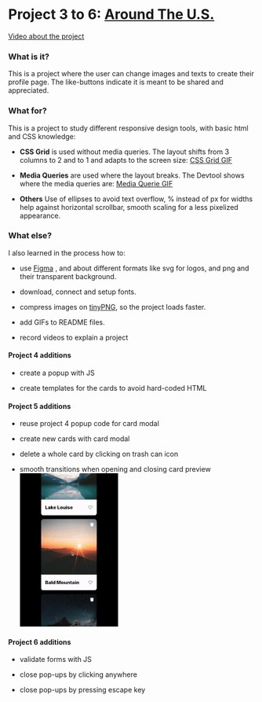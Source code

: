# Project 3 to 6: [Around The U.S.](https://sari010101.github.io/se_project_aroundtheus/)

[Video about the project](https://reccloud.com/u/wzf6wnf)

### What is it?

This is a project where the user can change images and texts to create their profile page.
The like-buttons indicate it is meant to be shared and appreciated.

### What for?

This is a project to study different responsive design tools, with basic html and CSS knowledge:

- **CSS Grid** is used without media queries.
  The layout shifts from 3 columns to 2 and to 1 and adapts to the screen size:
  [CSS Grid GIF](https://github.com/Sari010101/se_project_aroundtheus/blob/main/Grid.gif)

- **Media Queries** are used where the layout breaks.
  The Devtool shows where the media queries are:
  [Media Querie GIF](https://github.com/Sari010101/se_project_aroundtheus/blob/main/mediaqueries.gif)

- **Others**
  Use of ellipses to avoid text overflow, % instead of px for widths help against horizontal scrollbar, smooth scaling for a less pixelized appearance.

### What else?

I also learned in the process how to:

- use [Figma](https://www.figma.com/file/ii4xxsJ0ghevUOcssTlHZv/Sprint-3%3A-Around-the-US?node-id=0%3A1) ,
  and about different formats like svg for logos, and png and their transparent background.

- download, connect and setup fonts.

- compress images on [tinyPNG](https://tinypng.com/), so the project loads faster.

- add GIFs to README files.

- record videos to explain a project

#### Project 4 additions

- create a popup with JS

- create templates for the cards to avoid hard-coded HTML

#### Project 5 additions

- reuse project 4 popup code for card modal

- create new cards with card modal

- delete a whole card by clicking on trash can icon

- smooth transitions when opening and closing card preview ![](https://github.com/Sari010101/se_project_aroundtheus/blob/main/gifs/Smooth%20transition.gif)

#### Project 6 additions

- validate forms with JS

- close pop-ups by clicking anywhere

- close pop-ups by pressing escape key
